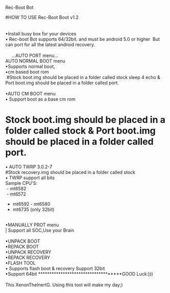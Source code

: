 Rec-Boot Bot









#HOW TO USE Rec-Boot Boot v1.2<br>
<br>
<br>
•Install busy box for your devices <br>
• Rec-boot Bot supports 64/32bit. and must be android 5.0 or higher  But can port for all the latest android recovery.<br>
<br>
     ...AUTO PORT menu...<br>
AUTO NORMAL BOOT menu<br>
•Supports normal boot, <br>
•cm based boot rom<br>
 #Stock boot.img should be placed in a folder called stock sleep 4 echo &amp; Port boot.img should be placed in a folder called port.<br>
<br>
•AUTO CM BOOT menu<br>
• Support boot as a base cm rom<br>
# Stock boot.img should be placed in a folder called stock &amp; Port boot.img should be placed in a folder called port.<br>
• AUTO TWRP 3.0.2-7 <br>
#Stock recovery.img should be placed in a folder called stock<br>
• TWRP support all bits <br>
Sample CPU&apos;S:<br>
 - mt6582<br>
 - mt6572<br>
- mt6592 - mt6580<br>
- mt6735 (only 32bit)<br>
<br>
•MANUALLY PROT menu<br>
| Support all SOC,Use your Brain<br>
<br>
•UNPACK BOOT <br>
•REPACK BOOT<br>
•UNPACK RECOVERY <br>
•REPACK RECOVERY <br>
•FLASH TOOL <br>
• Supports flash boot &amp; recovery Support 32bit<br>
•Support 64bit ************************************GOOD Luck:)))<br>
<br>
This XenonTheInertG. Using this tool will make my day;)
